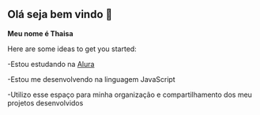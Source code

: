 ## Olá seja bem vindo 👋

**Meu nome é Thaisa** 

Here are some ideas to get you started:

-Estou estudando na [Alura](https://cursos.alura.com.br/course/repositorio-digital-compartilhar-seus-projetos/task/153495)

-Estou me desenvolvendo na linguagem JavaScript

-Utilizo esse espaço para minha organização e compartilhamento dos meu projetos desenvolvidos
